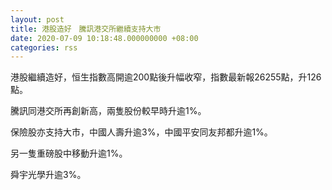 ```yaml
---
layout: post
title: 港股造好　騰訊港交所繼續支持大市
date: 2020-07-09 10:18:48.000000000 +08:00
categories: rss
---
```


港股繼續造好，恒生指數高開逾200點後升幅收窄，指數最新報26255點，升126點。

騰訊同港交所再創新高，兩隻股份較早時升逾1%。

保險股亦支持大市，中國人壽升逾3%，中國平安同友邦都升逾1%。

另一隻重磅股中移動升逾1%。

舜宇光學升逾3%。
